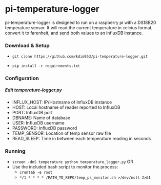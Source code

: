 # pi-temperature-logger

pi-temperature-logger is designed to run on a raspberry pi with a DS18B20 temperature sensor. It will read the current temperature in celcius format, convert it to farenheit, and send both values to an influxDB instance.

### Download & Setup

* ```git clone https://github.com/kdim953/pi-temperature-logger.git```

* ```pip install -r requirements.txt```

### Configuration

##### Edit temperature-logger.py
* INFLUX_HOST: IP/Hostname of InfluxDB instance
* HOST: Local hostname of reader reported to InfluxDB
* PORT: InfluxDB port
* DBNAME: Name of database
* USER: InfluxDB username
* PASSWORD: InfluxDB password
* TEMP_SENSOR: Location of temp sensor raw file
* READ_SLEEP: Time in between each temperature reading in seconds

### Running
* ```screen -dmS temperature python temperature_logger.py```
OR
* Use the included bash script to monitor the process:
  * ```crontab -e root```
  * ```*/1 * * * * /PATH_TO_REPO/temp_ps_monitor.sh >/dev/null 2>&1```